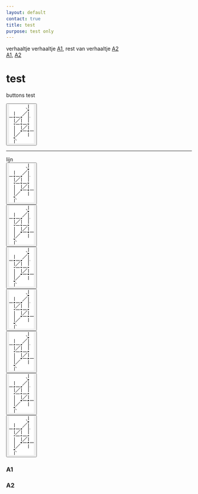 ```yaml
---
layout: default
contact: true
title: test
purpose: test only
---
```



<style>
.button
  background-color: blue;
  border: 6px;
  border-color: red;
  color: green;
  padding: 0px;
  cursor: pointer;
  box-shadow: 3px 3px #ebebeb;
}

.button:hover {
  background-color: green;
   
}
  
</style>

verhaaltje verhaaltje [A1](#A1), rest van verhaaltje [A2](#A2)            
[A1](#A1), [A2](#A2)



# test

buttons test

<a href="../images_stitches/paris-lcr.png">
<button type="button"><img src="../images_stitches/paris-lcr.png"></button>
</a>

[p-paris-lcr]: ../images_stitches/paris-lcr.png            

<p><hr></p>
lijn
<br>
<a href="../images_stitches/paris-lcr.png">
<button type="button"><img src="../images_stitches/paris-lcr.png"></button>
</a><br>
<a href="../images_stitches/paris-lcr.png">
<button type="button"><img src="../images_stitches/paris-lcr.png"></button>
</a><br>
<a href="../images_stitches/paris-lcr.png">
<button type="button"><img src="../images_stitches/paris-lcr.png"></button>
</a><br>
<a href="../images_stitches/paris-lcr.png">
<button type="button"><img src="../images_stitches/paris-lcr.png"></button>
</a><br>
<a href="../images_stitches/paris-lcr.png">
<button type="button"><img src="../images_stitches/paris-lcr.png"></button>
</a><br>
<a href="../images_stitches/paris-lcr.png">
<button type="button"><img src="../images_stitches/paris-lcr.png"></button>
</a><br>
<a href="../images_stitches/paris-lcr.png">
<button type="button"><img src="../images_stitches/paris-lcr.png"></button>
</a><br>

### A1           
### A2

